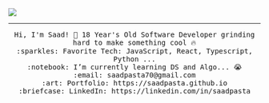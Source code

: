 <img src="https://raw.githubusercontent.com/saadpasta/saadpasta/master/Banner%20%20(1).png?token=AFR2MI7PXWJTBJNE6GSR7IK7G6PCG"/>
 <hr></hr>
<p align="center">
  <samp>
    Hi, I'm Saad! 👋
    18 Year's Old Software Developer grinding hard to make something cool 🔥 <br>
    :sparkles: Favorite Tech: JavaScript, React, Typescript, Python ... <br>
    :notebook: I’m currently learning DS and Algo... 😭  <br>
    :email:	saadpasta70@gmail.com <br>
    :art: Portfolio: https://saadpasta.github.io <br>
    :briefcase: LinkedIn: https://linkedin.com/in/saadpasta <br>
  </samp>
</p>

